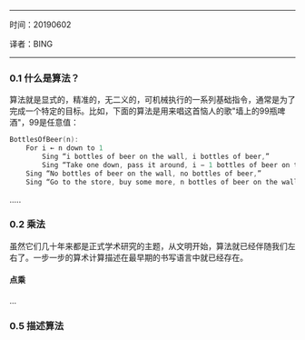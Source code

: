 -----

时间：20190602

译者：BING

----

### 0.1 什么是算法？

算法就是显式的，精准的，无二义的，可机械执行的一系列基础指令，通常是为了完成一个特定的目标。比如，下面的算法是用来唱这首恼人的歌"墙上的99瓶啤酒"，99是任意值：

```c++
BottlesOfBeer(n): 
	For i ← n down to 1 
        Sing “i bottles of beer on the wall, i bottles of beer,”
        Sing “Take one down, pass it around, i − 1 bottles of beer on the wall.”
    Sing “No bottles of beer on the wall, no bottles of beer,”
    Sing “Go to the store, buy some more, n bottles of beer on the wall.”
```

.....



### 0.2 乘法

虽然它们几十年来都是正式学术研究的主题，从文明开始，算法就已经伴随我们左右了。一步一步的算术计算描述在最早期的书写语言中就已经存在。

#### 点乘

...

### 0.5 描述算法

